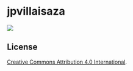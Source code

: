 # jpvillaisaza

[![][1]][0]

[0]: https://circleci.com/gh/jpvillaisaza/jpvillaisaza.github.io
[1]: https://circleci.com/gh/jpvillaisaza/jpvillaisaza.github.io.svg?style=svg

## License

[Creative Commons Attribution 4.0 International][cc-by].

[cc-by]: https://creativecommons.org/licenses/by/4.0/
